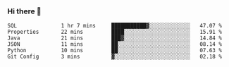 ### Hi there 👋


<!--START_SECTION:waka-->

```text
SQL              1 hr 7 mins     ███████████▓░░░░░░░░░░░░░   47.07 %
Properties       22 mins         ████░░░░░░░░░░░░░░░░░░░░░   15.91 %
Java             21 mins         ███▓░░░░░░░░░░░░░░░░░░░░░   14.84 %
JSON             11 mins         ██░░░░░░░░░░░░░░░░░░░░░░░   08.14 %
Python           10 mins         ██░░░░░░░░░░░░░░░░░░░░░░░   07.63 %
Git Config       3 mins          ▓░░░░░░░░░░░░░░░░░░░░░░░░   02.18 %
```

<!--END_SECTION:waka-->

<!--
**ssrahul96/ssrahul96** is a ✨ _special_ ✨ repository because its `README.md` (this file) appears on your GitHub profile.

Here are some ideas to get you started:

- 🔭 I’m currently working on ...
- 🌱 I’m currently learning ...
- 👯 I’m looking to collaborate on ...
- 🤔 I’m looking for help with ...
- 💬 Ask me about ...
- 📫 How to reach me: ...
- 😄 Pronouns: ...
- ⚡ Fun fact: ...
-->
